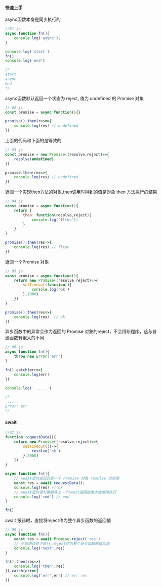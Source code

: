 #### 快速上手

async函数本身是同步执行的

```javascript
//01.js
async function fn(){
    console.log('async');
}

console.log('start')
fn()
console.log('end')

/*
start
async
end
*/ 

```
async函数默认返回一个状态为 reject, 值为 undefined 的 Promise 对象

```javascript
// 02.js
const promise = async function(){}

promise().then(res=>{
    console.log(res) // undefined
})
```

上面的代码和下面的是等效的

```javascript
// 03.js
const promise = new Promise((resolve,reject)=>{
    resolve(undefined)
})

promise.then(res=>{
    console.log(res) // undefined
})

```

返回一个实现then方法的对象,then调用时得到的值是对象 then 方法执行的结果

```javascript
// 04.js
const promise = async function(){
    return {
        then: function(resolve,reject){
            console.log('flten');
        }
    }
}

promise().then(res=>{
    console.log(res) // flten
})
```

返回一个Promise 对象

```javascript
// 05.js
const promise = async function(){
    return new Promise((resolve,reject)=>{
        setTimeout(function(){
            console.log('ok')
        },1000)
    })
}

promise().then(res=>{
    console.log(res)  // ok
})
```

异步函数中的异常会作为返回的 Promise 对象的reject，不会阻断程序，这与普通函数有很大的不同

```javascript
// 06.js
async function fn(){
    throw new Error('err')
}

fn().catch(err=>{
    console.log(err)
})

console.log('......')

/*
......
Error: err
*/
```
#### await

```javascript
//07.js
function requestData(){
    return new Promise((resolve,reject)=>{
        setTimeout(()=>{
            resolve('ok')
        },2000)
    })
}

async function fn(){
    // await语句返回的是一个 Promise 对象 resolve 的结果
    const res = await requestData();
    console.log(res) // ok
    // await后的语句需要等上一个await返回结果才会继续执行
    console.log('end') // end
}

fn()
```

await 报错时，直接将reject作为整个异步函数的返回值 

```javascript
// 08.js
async function fn(){
    const res = await Promise.reject('res')
    // 不会继续往下执行,reject作为整个异步函数的返回值 
    console.log('next',res)
}

fn().then(res=>{
    console.log('then',res)
}).catch(err=>{
    console.log('err',err) // err res
})
```